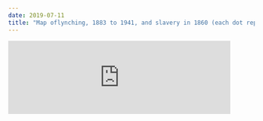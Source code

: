 ```yaml
---
date: 2019-07-11
title: "Map oflynching, 1883 to 1941, and slavery in 1860 (each dot represents one black lynching victim)"
---
```


<iframe src="https://s3.amazonaws.com/davidrigbysociology/slave_lynchdot_map_02.html" width="90%" style="border:none;"</iframe>

